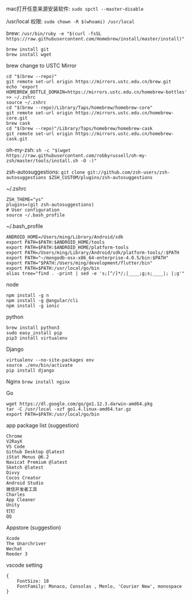 mac打开任意来源安装软件: `sudo spctl --master-disable`

/usr/local 权限: `sudo chown -R $(whoami) /usr/local`

brew: `/usr/bin/ruby -e "$(curl -fsSL https://raw.githubusercontent.com/Homebrew/install/master/install)"`
```
brew install git
brew install wget
```
brew change to USTC Mirror
```
cd "$(brew --repo)"
git remote set-url origin https://mirrors.ustc.edu.cn/brew.git
echo 'export HOMEBREW_BOTTLE_DOMAIN=https://mirrors.ustc.edu.cn/homebrew-bottles' >> ~/.zshrc
source ~/.zshrc
cd "$(brew --repo)/Library/Taps/homebrew/homebrew-core"
git remote set-url origin https://mirrors.ustc.edu.cn/homebrew-core.git
brew cask
cd "$(brew --repo)"/Library/Taps/homebrew/homebrew-cask
git remote set-url origin https://mirrors.ustc.edu.cn/homebrew-cask.git
```
oh-my-zsh: `sh -c "$(wget https://raw.githubusercontent.com/robbyrussell/oh-my-zsh/master/tools/install.sh -O -)"`

zsh-autosuggestions: `git clone git://github.com/zsh-users/zsh-autosuggestions $ZSH_CUSTOM/plugins/zsh-autosuggestions`

~/.zshrc
```
ZSH_THEME="ys"
plugins=(git zsh-autosuggestions)
# User configuration
source ~/.bash_profile
```

~/.bash_profile
```
ANDROID_HOME=/Users/ming/Library/Android/sdk
export PATH=$PATH:$ANDROID_HOME/tools
export PATH=$PATH:$ANDROID_HOME/platform-tools
export PATH=/Users/ming/Library/Android/sdk/platform-tools/:$PATH
export PATH="~/mongodb-osx-x86_64-enterprise-4.0.5/bin:$PATH"
export PATH="$PATH:/Users/ming/development/flutter/bin"
export PATH=$PATH:/usr/local/go/bin
alias tree="find . -print | sed -e 's;[^/]*/;|____;g;s;____|; |;g'"
```

node
```
npm install -g n
npm install -g @angular/cli
npm install -g ionic
```

python
```
brew install python3
sudo easy_install pip
pip3 install virtualenv
```

Django
```
virtualenv --no-site-packages env
source ./env/bin/activate
pip install django
```

Nginx `brew install nginx`

Go
```
wget https://dl.google.com/go/go1.12.3.darwin-amd64.pkg
tar -C /usr/local -xzf go1.4.linux-amd64.tar.gz
export PATH=$PATH:/usr/local/go/bin
```
app package list (suggestion)
```
Chrome
V2RayX
VS Code
Github Desktop @latest
iStat Menus @6.2
Navicat Premium @latest
Sketch @latest
Divvy
Cocos Creator
Android Studio
微信开发者工具
Charles
App Cleaner
Unity
钉钉
QQ
```

Appstore (suggestion)
```
Xcode
The Unarchriver
Wechat
Reeder 3
```

vscode setting
```
{
    FontSize: 18
    FontFamily: Monaco, Consolas , Menlo, 'Courier New', monospace
}
```